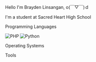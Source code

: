 Hello I'm Brayden Linsangan, o(￣▽￣)ｄ

I'm a student at Sacred Heart High School

Programming Languages

![PHP](https://img.shields.io/badge/php-%23777BB4.svg?style=for-the-badge&logo=php&logoColor=white) ![Python](https://img.shields.io/badge/python-3670A0?style=for-the-badge&logo=python&logoColor=ffdd54)

Operating Systems

Tools
